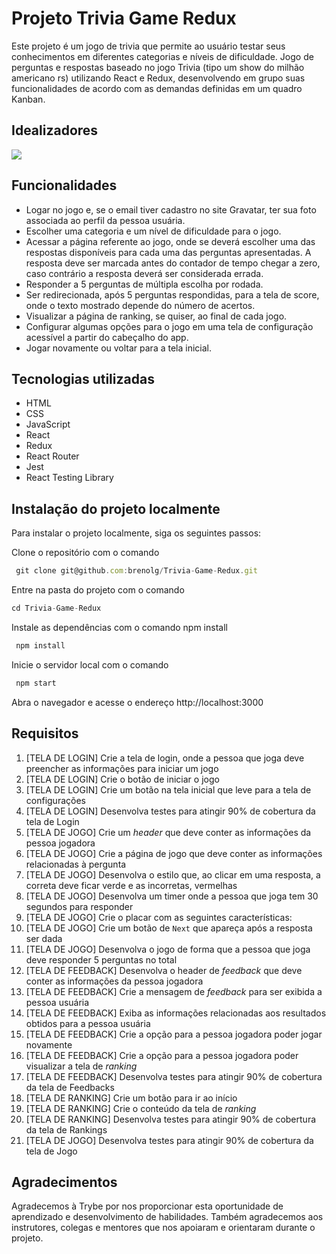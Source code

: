 # Projeto Trivia Game Redux
Este projeto é um jogo de trivia que permite ao usuário testar seus conhecimentos em diferentes categorias e níveis de dificuldade. Jogo de perguntas e respostas baseado no jogo Trivia (tipo um show do milhão americano rs) utilizando React e Redux, desenvolvendo em grupo suas funcionalidades de acordo com as demandas definidas em um quadro Kanban.

## Idealizadores
<a href="https://github.com/brenolg/Trivia-Game-Redux/graphs/contributors">
  <img src="https://contrib.rocks/image?repo=brenolg/Trivia-Game-Redux" />
</a>

## Funcionalidades

* Logar no jogo e, se o email tiver cadastro no site Gravatar, ter sua foto associada ao perfil da pessoa usuária.
* Escolher uma categoria e um nível de dificuldade para o jogo.
* Acessar a página referente ao jogo, onde se deverá escolher uma das respostas disponíveis para cada uma das perguntas apresentadas. A resposta deve ser marcada antes do contador de tempo chegar a zero, caso contrário a resposta deverá ser considerada errada.
* Responder a 5 perguntas de múltipla escolha por rodada.
* Ser redirecionada, após 5 perguntas respondidas, para a tela de score, onde o texto mostrado depende do número de acertos.
* Visualizar a página de ranking, se quiser, ao final de cada jogo.
* Configurar algumas opções para o jogo em uma tela de configuração acessível a partir do cabeçalho do app.
* Jogar novamente ou voltar para a tela inicial.

## Tecnologias utilizadas
* HTML
* CSS
* JavaScript
* React
* Redux
* React Router
* Jest
* React Testing Library

## Instalação do projeto localmente

Para instalar o projeto localmente, siga os seguintes passos:

Clone o repositório com o comando

```javascript
 git clone git@github.com:brenolg/Trivia-Game-Redux.git
```
Entre na pasta do projeto com o comando 

```javascript
cd Trivia-Game-Redux
```
Instale as dependências com o comando npm install

```javascript
 npm install
```
Inicie o servidor local com o comando

```javascript
 npm start
```
Abra o navegador e acesse o endereço http://localhost:3000

## Requisitos

1. [TELA DE LOGIN] Crie a tela de login, onde a pessoa que joga deve preencher as informações para iniciar um jogo
2. [TELA DE LOGIN] Crie o botão de iniciar o jogo
3. [TELA DE LOGIN] Crie um botão na tela inicial que leve para a tela de configurações
4. [TELA DE LOGIN] Desenvolva testes para atingir 90% de cobertura da tela de Login
5. [TELA DE JOGO] Crie um _header_ que deve conter as informações da pessoa jogadora
6. [TELA DE JOGO] Crie a página de jogo que deve conter as informações relacionadas à pergunta
7. [TELA DE JOGO] Desenvolva o estilo que, ao clicar em uma resposta, a correta deve ficar verde e as incorretas, vermelhas
8. [TELA DE JOGO] Desenvolva um timer onde a pessoa que joga tem 30 segundos para responder
9. [TELA DE JOGO] Crie o placar com as seguintes características:
10. [TELA DE JOGO] Crie um botão de `Next` que apareça após a resposta ser dada
11. [TELA DE JOGO] Desenvolva o jogo de forma que a pessoa que joga deve responder 5 perguntas no total
12. [TELA DE FEEDBACK] Desenvolva o header de _feedback_ que deve conter as informações da pessoa jogadora
13. [TELA DE FEEDBACK] Crie a mensagem de _feedback_ para ser exibida a pessoa usuária
14. [TELA DE FEEDBACK] Exiba as informações relacionadas aos resultados obtidos para a pessoa usuária
15. [TELA DE FEEDBACK] Crie a opção para a pessoa jogadora poder jogar novamente
16. [TELA DE FEEDBACK] Crie a opção para a pessoa jogadora poder visualizar a tela de _ranking_
17. [TELA DE FEEDBACK] Desenvolva testes para atingir 90% de cobertura da tela de Feedbacks
18. [TELA DE RANKING] Crie um botão para ir ao início
19. [TELA DE RANKING] Crie o conteúdo da tela de _ranking_
20. [TELA DE RANKING] Desenvolva testes para atingir 90% de cobertura da tela de Rankings
21. [TELA DE JOGO] Desenvolva testes para atingir 90% de cobertura da tela de Jogo

## Agradecimentos
Agradecemos à Trybe por nos proporcionar esta oportunidade de aprendizado e desenvolvimento de habilidades. Também agradecemos aos instrutores, colegas e mentores que nos apoiaram e orientaram durante o projeto.
